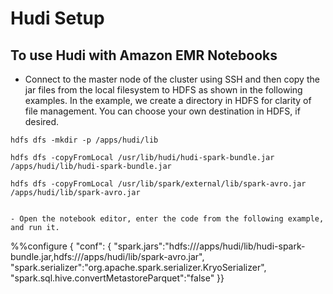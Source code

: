 # Hudi Setup

## To use Hudi with Amazon EMR Notebooks

- Connect to the master node of the cluster using SSH and then copy the jar files from the local filesystem to HDFS as shown in the following examples. In the example, we create a directory in HDFS for clarity of file management. You can choose your own destination in HDFS, if desired.
```
hdfs dfs -mkdir -p /apps/hudi/lib
```
```
hdfs dfs -copyFromLocal /usr/lib/hudi/hudi-spark-bundle.jar /apps/hudi/lib/hudi-spark-bundle.jar
```
```
hdfs dfs -copyFromLocal /usr/lib/spark/external/lib/spark-avro.jar /apps/hudi/lib/spark-avro.jar
```
```

- Open the notebook editor, enter the code from the following example, and run it. 
```
%%configure
{ "conf": {
            "spark.jars":"hdfs:///apps/hudi/lib/hudi-spark-bundle.jar,hdfs:///apps/hudi/lib/spark-avro.jar",
            "spark.serializer":"org.apache.spark.serializer.KryoSerializer",
            "spark.sql.hive.convertMetastoreParquet":"false"
          }}
```
